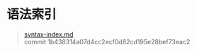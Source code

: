 # 语法索引

> [syntax-index.md](https://github.com/rust-lang/rust/blob/master/src/doc/book/syntax-index.md)
> <br>
> commit 1b438314a07d4cc2ecf0d82cd195e28bef73eac2
